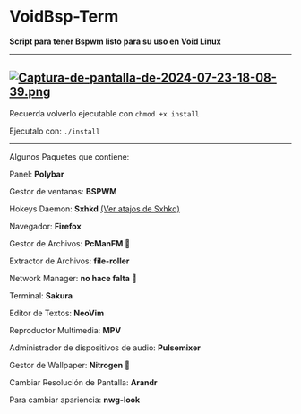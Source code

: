 # VoidBsp-Term

**Script para tener Bspwm listo para su uso en Void Linux**

---
[![Captura-de-pantalla-de-2024-07-23-18-08-39.png](https://i.postimg.cc/KcrbPf1N/Captura-de-pantalla-de-2024-07-23-18-08-39.png)](https://postimg.cc/vDBCMWLg)
---

Recuerda volverlo ejecutable con `chmod +x install`

Ejecutalo con: `./install`


---

Algunos Paquetes que contiene:

Panel: **Polybar**

Gestor de ventanas: **BSPWM** 

Hokeys Daemon: **Sxhkd** [(Ver atajos de Sxhkd)](.config/sxhkd/sxhkdrc)

Navegador: **Firefox**

Gestor de Archivos: **PcManFM 🌚**

Extractor de Archivos: **file-roller**

Network Manager: **no hace falta 🌚**

Terminal: **Sakura**

Editor de Textos: **NeoVim**

Reproductor Multimedia: **MPV**

Administrador de dispositivos de audio: **Pulsemixer**

Gestor de Wallpaper: **Nitrogen 🌚**

Cambiar Resolución de Pantalla: **Arandr**

Para cambiar apariencia: **nwg-look**
